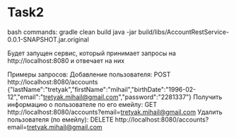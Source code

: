 # Task2
bash commands:
gradle clean build
java -jar build/libs/AccountRestService-0.0.1-SNAPSHOT.jar.original

Будет запущен сервис, который принимает запросы на http://localhost:8080 и отвечает на них

Примеры запросов:
  Добавление пользователя:
    POST http://localhost:8080/accounts 
      {"lastName":"tretyak","firstName":"mihail","birthDate":"1996-02-12","email":"tretyak.mihail@gmail.com","password":"2281337"}
  Получить информацию о пользователе по его емейлу:
    GET http://localhost:8080/accounts?email=tretyak.mihail@gmail.com
  Удалить пользователя (по емейлу):
    DELETE http://localhost:8080/accounts?email=tretyak.mihail@gmail.com
